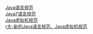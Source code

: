
[Java语言规范](https://docs.oracle.com/javase/specs/)     
[Java7语言规范](https://docs.oracle.com/javase/specs/jls/se7/html/index.html)  
[Java虚拟机规范](https://docs.oracle.com/javase/specs/)    
[r大-新的Java语言规范、Java虚拟机规范](http://rednaxelafx.iteye.com/blog/1081626)   
